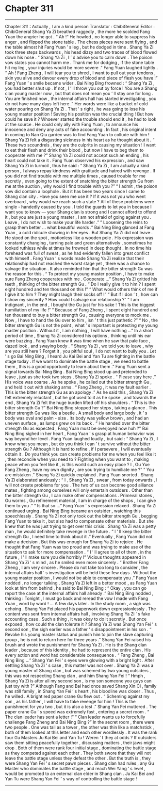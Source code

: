 
# Chapter 311


---

Chapter 311 : Actually , I am a kind person
Translator :
ChibiGeneral
Editor :
ChibiGeneral
Shang Ya Zi breathed raggedly , the more he scolded Fang Yuan the angrier he got .
“ Ah !” He howled , no longer able to suppress his anger , and flipped the stone table .
The chess pieces were sent flying , and the table almost hit Fang Yuan ’ s leg , but he dodged in time .
Shang Ya Zi took three steps backwards , his head dizzy and two traces of blood flowed down his nose .
“ Shang Ya Zi , I ’ d advise you to calm down . The poison vow states you cannot harm me . Thank me for dodging , if the stone table hit my leg , your injuries would be more severe .” Fang Yuan laughed lightly .
“ Ah ! Fang Zheng , I will tear you to shred , I want to pull out your tendons , skin you alive and devour every drop of blood and piece of flesh you have !”
Fang Yuan ’ s smile became wider .
Bai Ning Bing frowned : “ Shang Ya Zi , you had better shut up . If not , I ’ ll throw you out by force ! You are a Shang clan young master now , but that does not mean you ’ ll stay one for long . You are finished now , the internal affairs hall has started investigating , you do not have many days left here .”
Her words were like a bucket of cold water pouring on Shang Ya Zi .
That ’ s right , he was going to lose his young master position ! Saving his position was the crucial thing !
But how could he save it ?
Whoever started the trouble should end it , he had to look at the source . He could only ally with Fang Yuan , to announce his innocence and deny any acts of fake accounting .
In fact , his original intent in coming to Nan Qiu garden was to find Fang Yuan to collude with him !
Shang Ya Zi felt a disgusting sickness in his heart as he thought about it .
“ These two scoundrels , they are the culprits in causing my situation ! I want to eat their flesh and drink their blood , but now I have to beg them to cooperate with me ?”
Shang Ya Zi could not accept such an ending , his heart could not take it .
Fang Yuan observed his expression , and saw Shang Ya Zi in turmoil , thus he said : “ Shang Ya Zi , I am actually a kind person , I always repay kindness with gratitude and hatred with revenge . If you did not find trouble with me multiple times , caused trouble for me secretly , even going to the extent of snatching the bitter strength Gu from me at the auction , why would I find trouble with you ?”
“ I admit , the poison vow did contain a loophole . But it has been two years since I came to Shang clan city . Have you seen me use it ? If it was not you who went overboard , why would we reach such a state ? All of these problems were single - handedly caused by you . I told the guards to let you in because I want you to know — your Shang clan is strong and I cannot afford to offend it , but you are just a young master , I am not afraid of going against you . Leave , I do not wish to make your life harder .”
”
Loosening the reins to grasp them better
… what beautiful words .” Bai Ning Bing glanced at Fang Yuan , a cold ridicule showing in her eyes .
But Shang Ya Zi did not leave .
He stood on the spot , motionless like a wooden pole .
His expression was constantly changing , turning pale and green alternatively , sometimes he looked ruthless while at times he frowned in deep thought . In no time his forehead was full of sweat , as he had evidently fallen into great conflict with himself .
Fang Yuan ’ s words made Shang Ya Zi realize that their relationship had not reached the worst stage yet , there was a chance to salvage the situation .
It also reminded him that the bitter strength Gu was the reason for this .
“ To protect my young master position , I have to make sure Fang Zheng cooperates with me . Cooperate …” Shang Ya Zi gritted his teeth , thinking of the bitter strength Gu .
“ Do I really give it to him ? I spent eight hundred and ten thousand on this !”
“ What would others think of me if I give it to him ? They might laugh their socks off !”
“ But if I don ’ t , how can I show my sincerity ? How could I salvage our relationship ?”
“ I am indignant , in the end , I bought the Gu just for his sake ! This is the biggest humiliation of my life !”
“ Because of Fang Zheng , I spent eight hundred and ten thousand to buy a bitter strength Gu , causing everyone to mock me . Now , I have to hand the Gu over to him , isn ’ t this just pathetic ?”
“ No , the bitter strength Gu is not the point , what ’ s important is protecting my young master position . Without it , I am nothing , I will have nothing …”
In a short period of time , Shang Ya Zi considered his options , thinking until his ear were buzzing .
Fang Yuan knew it was time when he saw that pale face , dazed look , and swaying body .
“ Shang Ya Zi , we told you to leave , why are you still here ? Forget it , you pitiful soul , I do not want to bully you . Let ’ s go Bai Ning Bing , I heard Ju Kai Bei and Yan Tu are fighting in the battle stage today . If we want to dominate the battle stage , we need to battle them , this is a good opportunity to learn about them .” Fang Yuan sent a signal towards Bai Ning Bing .
Bai Ning Bing stood up and pretended to leave , just as she took two steps , Shang Ya Zi spoke .
“ Please stay here .” His voice was coarse .
As he spoke , he called out the bitter strength Gu , and held it out with shaking arms .
“ Fang Zheng , it was my fault earlier . This is the bitter strength Gu as an apology .” As he said this , Shang Ya Zi felt extremely reluctant , but he got used to it as he spoke , and towards the end , Shang Ya Zi felt the huge burden lifted off his shoulders .
“ This is the bitter strength Gu ?” Bai Ning Bing stopped her steps , taking a glance .
This bitter strength Gu was like a beetle . A small body and large body , it ’ s body was oval and palm - size . Its body was yellow brown , and had an uneven surface , as lumps grew on its back .
“ He handed over the bitter strength Gu as expected , Fang Yuan must be overjoyed now huh ?”
Bai Ning Bing sighed in her heart , Fang Yuan ’ s grasp at human behavior was way beyond her level .
Fang Yuan laughed loudly , but said : “ Shang Ya Zi , I know what you mean , but do you think I can ’ t survive without the bitter strength Gu ? Although it is hard to refine , if I persevere , I will eventually obtain it . Do you think you can create problems for me when you feel like it , then reconcile when you need to ? Fighting when you want to , making peace when you feel like it , is this world such an easy place ? I , Gu Yue Fang Zheng , have my own dignity , are you trying to humiliate me ?”
“ You are mistaken .” Shang Ya Zi quickly explained .
Fang Yuan snorted .
Shang Ya Zi elaborated anxiously : “ I , Shang Ya Zi , swear , from today onwards , I will not create problems for you . The two of us can become good alliance mates , fighting among ourselves will only entertain outsiders . Other than the bitter strength Gu , I can make other compensations . Primeval stones , Gu worms , Gu refinement material , I am in charge of the shops , I can give them to you .”
“ Is that so …” Fang Yuan ’ s expression relaxed .
Shang Ya Zi continued urging .
Bai Ning Bing became an outsider , watching this speechlessly .
Shang Ya Zi not only took out the bitter strength Gu , begging Fang Yuan to take it , but also had to compensate other materials .
But she knew that he was just trying to get over this crisis . Shang Ya Zi was a petty man , he would definitely take revenge in the future .
“ I ’ ll keep the bitter strength Gu , I need time to think about it .” Eventually , Fang Yuan did not make a decision .
But this was enough for Shang Ya Zi to rejoice .
He thought that Fang Yuan was too proud and was trying to make use of the situation to ask for more compensation .
“ I ’ ll agree to all of them , in the future , I ’ ll make sure you die horribly !”
Vicious thoughts appeared in Shang Ya Zi ’ s mind , as he smiled even more sincerely .
“ Brother Fang Zheng , I am very sincere . Please do not take too long to consider , the internal affairs hall ’ s investigation will be held these few days . Without the young master position , I would not be able to compensate you .”
Fang Yuan nodded , no longer talking .
Shang Ya Zi left in a better mood , as Fang Yuan look at him from behind , he said to Bai Ning Bing : “ Okay , you can go report the case at the internal affairs hall already .”
Bai Ning Bing nodded , thinking :
Tonight , I must go back and reread the vow I made with Fang Yuan , word by word !
…
A few days later .
In the study room , a sigh was echoing .
Shang Yan Fei placed his paperwork down expressionlessly .
The content was sent from internal affairs hall , involving Shang Ya Zi ’ s fake accounting case .
Such a thing , it was okay to do it secretly . But once exposed , how could the clan tolerate it ?
Shang Ya Zi was Shang Yan Fei ’ s second son , the sigh earlier was a father ’ s disappointment in his son .
“ Revoke his young master status and punish him to join the slave capturing group , he is not to return here for three years .” Shang Yan Fei raised his brush and wrote the punishment for Shang Ya Zi .
He is the Shang clan leader , because of this identity , he had to represent the entire clan . His every action and word had considerable consequence .
“ Fang Zheng , Bai Ning Bing …” Shang Yan Fei ’ s eyes were glowing with a bright light .
After settling Shang Ya Zi ’ s case , this matter was not over .
Shang Ya Zi was a young master of Shang clan , but was schemed by two young outsiders , this was not respecting Shang clan , and him Shang Yan Fei !
“ Hmph , Shang Ya Zi is after all my second son , is my son someone you guys can just toy with ?”
Although Fang and Bai had once saved Shang Xin Ci , family was still family , in Shang Yan Fei ’ s heart , his bloodline was closer .
Thus , he willed .
A bright red paper crane Gu flew out .
“ Scheming against my son , as his father , I will have to take revenge for him ! This is the punishment for you two , but it is also a test .” Shang Yan Fei muttered .
The paper crane Gu ’ s speed was extremely fast , entering a secret room .
“ The clan leader has sent a letter !”
“ Clan leader wants us to forcefully challenge Fang Zheng and Bai Ning Bing ?”
In the secret room , there were two people .
One was tall as a tower , the other was thin like a matchstick , both of them looked at this letter and each other wordlessly .
It was the rank four Gu Masters Ju Kai Bei and Yan Tu !
Weren ’ t they at odds ?
If outsiders saw them sitting peacefully together , discussing matters , their jaws might drop .
Both of them were rank four initial stage , dominating the battle stage as they competed against each other . They both swore that they will not leave the battle stage unless they defeat the other .
But the truth is , they were Shang Yan Fei ’ s secret pawn pieces .
Shang clan had rules , any Gu Master who dominates the battle stage , and reach Wei Yang ’ s level , would be promoted to an external clan elder in Shang clan .
Ju Kai Bei and Yan Tu were Shang Yan Fei ’ s way of controlling the battle stage !

---

